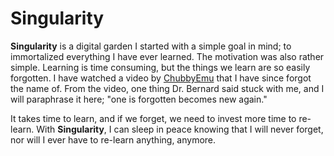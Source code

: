 # Singularity

**Singularity** is a digital garden I started with a simple goal in mind; to immortalized everything I have ever learned. The motivation was also rather simple. Learning is time consuming, but the things we learn are so easily forgotten. I have watched a video by [ChubbyEmu](https://www.youtube.com/channel/UCKOvOaJv4GK-oDqx-sj7VVg) that I have since forgot the name of. From the video, one thing Dr. Bernard said stuck with me, and I will paraphrase it here; "one is forgotten becomes new again."

It takes time to learn, and if we forget, we need to invest more time to re-learn. With **Singularity**, I can sleep in peace knowing that I will never forget, nor will I ever have to re-learn anything, anymore.


